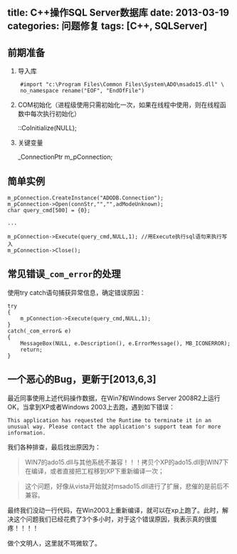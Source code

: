 ﻿title: C++操作SQL Server数据库
date: 2013-03-19
categories: 问题修复
tags: [C++, SQLServer]
---

## 前期准备

1. 导入库

```
	#import "c:\Program Files\Common Files\System\ADO\msado15.dll" \
	no_namespace rename("EOF", "EndOfFile")
```
<!-- more -->

2. COM初始化（进程级使用只需初始化一次，如果在线程中使用，则在线程函数中每次执行初始化）

	::CoInitialize(NULL);

3. 关键变量

	_ConnectionPtr m_pConnection;

## 简单实例

	m_pConnection.CreateInstance("ADODB.Connection");
	m_pConnection->Open(connStr,"","",adModeUnknown);
	char query_cmd[500] = {0};

	...

	m_pConnection->Execute(query_cmd,NULL,1); //用Execute执行sql语句来执行写入
	m_pConnection->Close();

## 常见错误`_com_error`的处理

使用try catch语句捕获异常信息，确定错误原因：

```
try
{
	m_pConnection->Execute(query_cmd,NULL,1);
}
catch(_com_error& e)
{
	MessageBox(NULL, e.Description(), e.ErrorMessage(), MB_ICONERROR);
	return;
}
```

## 一个恶心的Bug，更新于[2013,6,3]

最近同事使用上述代码操作数据，在Win7和Windows Server 2008R2上运行OK，当拿到XP或者Windows 2003上去跑，遇到如下错误：

```
This application has requested the Runtime to terminate it in an unusual way. Please contact the application's support team for more information.
```

我们各种排查，最后找出原因为：

> WIN7的ado15.dll与其他系统不兼容！！！拷贝个XP的ado15.dll到WIN7下在编译，或者直接把工程移到XP下重新编译一次；

> 这个问题，好像从vista开始就对msado15.dll进行了扩展，悲催的是前后不兼容。 

最终我们没动一行代码，在Win2003上重新编译，就可以在xp上跑了。此时，解决这个问题我们已经花费了3个多小时，对于这个错误原因，我表示真的很蛋疼！！！！

做个文明人，这里就不骂微软了。
